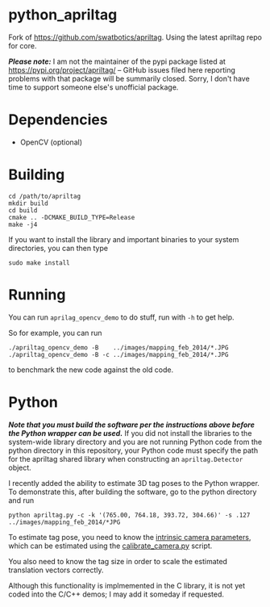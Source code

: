 python_apriltag
========

Fork of https://github.com/swatbotics/apriltag. Using the latest apriltag repo for core.

***Please note:*** I am not the maintainer of the pypi package listed at https://pypi.org/project/apriltag/ – GitHub issues filed here reporting problems with that package will be summarily closed. Sorry, I don't have time to support someone else's unofficial package.


Dependencies
============

  - OpenCV (optional)

Building
========

    cd /path/to/apriltag
    mkdir build
    cd build
    cmake .. -DCMAKE_BUILD_TYPE=Release
    make -j4

If you want to install the library and important binaries to your system directories, you can then type

    sudo make install

Running
=======

You can run `aprilag_opencv_demo` to do stuff, run with `-h` to get help.

So for example, you can run

    ./apriltag_opencv_demo -B    ../images/mapping_feb_2014/*.JPG
    ./apriltag_opencv_demo -B -c ../images/mapping_feb_2014/*.JPG

to benchmark the new code against the old code.

Python
======

***Note that you must build the software per the instructions above before the Python wrapper can 
be used.*** If you did not install the libraries to the system-wide library directory and you 
are not running Python code from the python directory in this repository, your Python code
must specify the  path for the apriltag shared library when constructing an
`apriltag.Detector` object.

I recently added the ability to estimate 3D tag poses to the Python wrapper.
To demonstrate this, after building the software, go to the python directory and run

    python apriltag.py -c -k '(765.00, 764.18, 393.72, 304.66)' -s .127 ../images/mapping_feb_2014/*JPG

To estimate tag pose, you need to know the [intrinsic camera parameters](https://docs.opencv.org/3.3.1/dc/dbb/tutorial_py_calibration.html), which
can be estimated using the [calibrate_camera.py](python/calibrate_camera.py) script.

You also need to know the tag size in order to scale the estimated translation
vectors correctly.

Although this functionality is implmemented in the C library, it is not yet
coded into the C/C++ demos; I may add it someday if requested.
